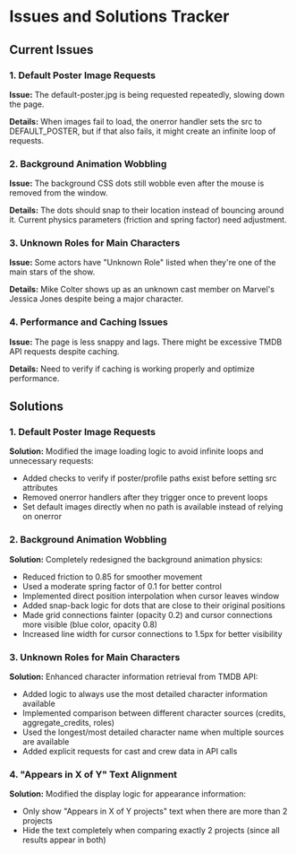 # Issues and Solutions Tracker

## Current Issues

### 1. Default Poster Image Requests
**Issue:** The default-poster.jpg is being requested repeatedly, slowing down the page.

**Details:** When images fail to load, the onerror handler sets the src to DEFAULT_POSTER, but if that also fails, it might create an infinite loop of requests.

### 2. Background Animation Wobbling
**Issue:** The background CSS dots still wobble even after the mouse is removed from the window.

**Details:** The dots should snap to their location instead of bouncing around it. Current physics parameters (friction and spring factor) need adjustment.

### 3. Unknown Roles for Main Characters
**Issue:** Some actors have "Unknown Role" listed when they're one of the main stars of the show.

**Details:** Mike Colter shows up as an unknown cast member on Marvel's Jessica Jones despite being a major character.

### 4. Performance and Caching Issues
**Issue:** The page is less snappy and lags. There might be excessive TMDB API requests despite caching.

**Details:** Need to verify if caching is working properly and optimize performance.

## Solutions

### 1. Default Poster Image Requests
**Solution:** Modified the image loading logic to avoid infinite loops and unnecessary requests:
- Added checks to verify if poster/profile paths exist before setting src attributes
- Removed onerror handlers after they trigger once to prevent loops
- Set default images directly when no path is available instead of relying on onerror

### 2. Background Animation Wobbling
**Solution:** Completely redesigned the background animation physics:
- Reduced friction to 0.85 for smoother movement
- Used a moderate spring factor of 0.1 for better control
- Implemented direct position interpolation when cursor leaves window
- Added snap-back logic for dots that are close to their original positions
- Made grid connections fainter (opacity 0.2) and cursor connections more visible (blue color, opacity 0.8)
- Increased line width for cursor connections to 1.5px for better visibility

### 3. Unknown Roles for Main Characters
**Solution:** Enhanced character information retrieval from TMDB API:
- Added logic to always use the most detailed character information available
- Implemented comparison between different character sources (credits, aggregate_credits, roles)
- Used the longest/most detailed character name when multiple sources are available
- Added explicit requests for cast and crew data in API calls

### 4. "Appears in X of Y" Text Alignment
**Solution:** Modified the display logic for appearance information:
- Only show "Appears in X of Y projects" text when there are more than 2 projects
- Hide the text completely when comparing exactly 2 projects (since all results appear in both)

